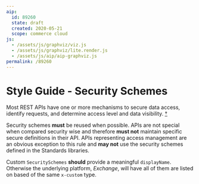 ```yaml
---
aip:
  id: 89260
  state: draft
  created: 2020-05-21
  scope: commerce cloud
js:
  - /assets/js/graphviz/viz.js
  - /assets/js/graphviz/lite.render.js
  - /assets/js/aip/aip-graphviz.js
permalink: /89260
---
```


# Style Guide - Security Schemes

Most REST APIs have one or more mechanisms to secure data access, identify requests, and determine access level and data visibility. [†](https://github.com/raml-org/raml-spec/blob/master/versions/raml-10/raml-10.md#security-schemes)  
  
Security schemes **must** be reused when possible. APIs are not special when compared security wise and therefore **must not** maintain specific secure definitions in their API. APIs representing access management are an obvious exception to this rule and **may not** use the security schemes defined in the Standards libraries.  
  
Custom `SecuritySchemes` **should** provide a meaningful `displayName`. Otherwise the underlying platform, _Exchange_, will have all of them are listed on based of the same `x-custom` type.
